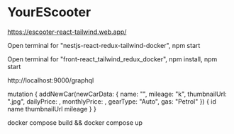 # YourEScooter

https://escooter-react-tailwind.web.app/

Open terminal for "nestjs-react-redux-tailwind-docker", 
npm start

Open terminal for "front-react_tailwind_redux_docker", 
npm install, 
npm start


http://localhost:9000/graphql

mutation {
  addNewCar(newCarData: {
    name: "",
    mileage: "k",
    thumbnailUrl: ".jpg",
    dailyPrice: ,
    monthlyPrice: ,
    gearType: "Auto",
    gas: "Petrol"
  }) {
    id
    name
    thumbnailUrl
    mileage
  }
}

docker compose build && docker compose up
